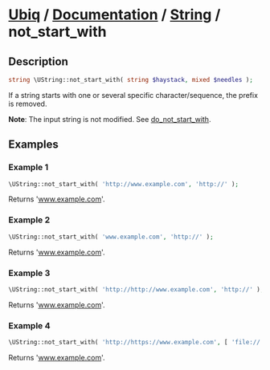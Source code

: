 [Ubiq](https://github.com/Pixel418/Ubiq#readme) / [Documentation](../index.md#readme) / [String](../index.md#string) / not_start_with
======


Description
-------- 

```php
string \UString::not_start_with( string $haystack, mixed $needles );
```

If a string starts with one or several specific character/sequence, the prefix is removed.

**Note**: The input string is not modified. See [do_not_start_with](./do_not_start_with.md#readme).



Examples
--------

### Example 1

```php
\UString::not_start_with( 'http://www.example.com', 'http://' );
```
Returns 'www.example.com'.

### Example 2

```php
\UString::not_start_with( 'www.example.com', 'http://' );
```
Returns 'www.example.com'.

### Example 3

```php
\UString::not_start_with( 'http://http://www.example.com', 'http://' );
```
Returns 'www.example.com'.

### Example 4

```php
\UString::not_start_with( 'http://https://www.example.com', [ 'file://', 'https://', 'http://' ] );
```
Returns 'www.example.com'.
